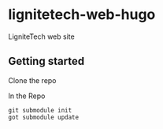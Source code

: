 # lignitetech-web-hugo
LigniteTech web site

## Getting started

Clone the repo  

In the Repo

    git submodule init
    got submodule update
